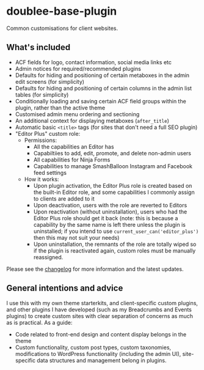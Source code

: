 # doublee-base-plugin

Common customisations for client websites.

## What's included
 - ACF fields for logo, contact information, social media links etc
 - Admin notices for required/recommended plugins
 - Defaults for hiding and positioning of certain metaboxes in the admin edit screens (for simplicity)
 - Defaults for hiding and positioning of certain columns in the admin list tables (for simplicity)
 - Conditionally loading and saving certain ACF field groups within the plugin, rather than the active theme
 - Customised admin menu ordering and sectioning
 - An additional context for displaying metaboxes (`after_title`)
 - Automatic basic `<title>` tags (for sites that don't need a full SEO plugin)
 - "Editor Plus" custom role:
   - Permissions:
     - All the capabilities an Editor has
     - Capabiltiies to add, edit, promote, and delete non-admin users
     - All capabilities for Ninja Forms
     - Capabilities to manage SmashBalloon Instagram and Facebook feed settings
   - How it works:
     - Upon plugin activation, the Editor Plus role is created based on the built-in Editor role, and some capabilities I commonly assign to clients are added to it
     - Upon deactivation, users with the role are reverted to Editors
     - Upon reactivation (without uninstallation), users who had the Editor Plus role should get it back (note: this is because a capability by the same name is left there unless the plugin is uninstalled; if you intend to use `current_user_can('editor_plus')` then this may not suit your needs)
     - Upon uninstallation, the remnants of the role are totally wiped so if the plugin is reactivated again, custom roles must be manually reassigned.

Please see the [changelog](CHANGELOG.md) for more information and the latest updates.

## General intentions and advice

I use this with my own theme starterkits, and client-specific custom plugins, and other plugins I have developed (such as my Breadcrumbs and Events plugins) to create custom sites with clear separation of concerns as much as is practical. As a  guide:
- Code related to front-end design and content display belongs in the theme
- Custom functionality, custom post types, custom taxonomies, modifications to WordPress functionality (including the admin UI), site-specific data structures and management belong in plugins.

